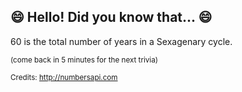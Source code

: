 ## 😄 Hello! Did you know that... 😄
60 is the total number of years in a Sexagenary cycle.

<sup>(come back in 5 minutes for the next trivia)</sup>


<sup>Credits: http://numbersapi.com</sup>
